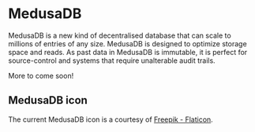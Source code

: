 # MedusaDB

MedusaDB is a new kind of decentralised database that can scale to millions of entries of any size. MedusaDB is designed to optimize storage space and reads. As past data in MedusaDB is immutable, it is perfect for source-control and systems that require unalterable audit trails.

More to come soon!

## MedusaDB icon

The current MedusaDB icon is a courtesy of <a href="https://www.flaticon.com/free-icons/medusa" title="medusa icons">Freepik - Flaticon</a>.
